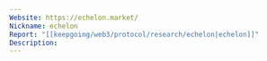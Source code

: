 ```yaml
---
Website: https://echelon.market/
Nickname: echelon
Report: "[[keepgoing/web3/protocol/research/echelon|echelon]]"
Description: 
---
```

